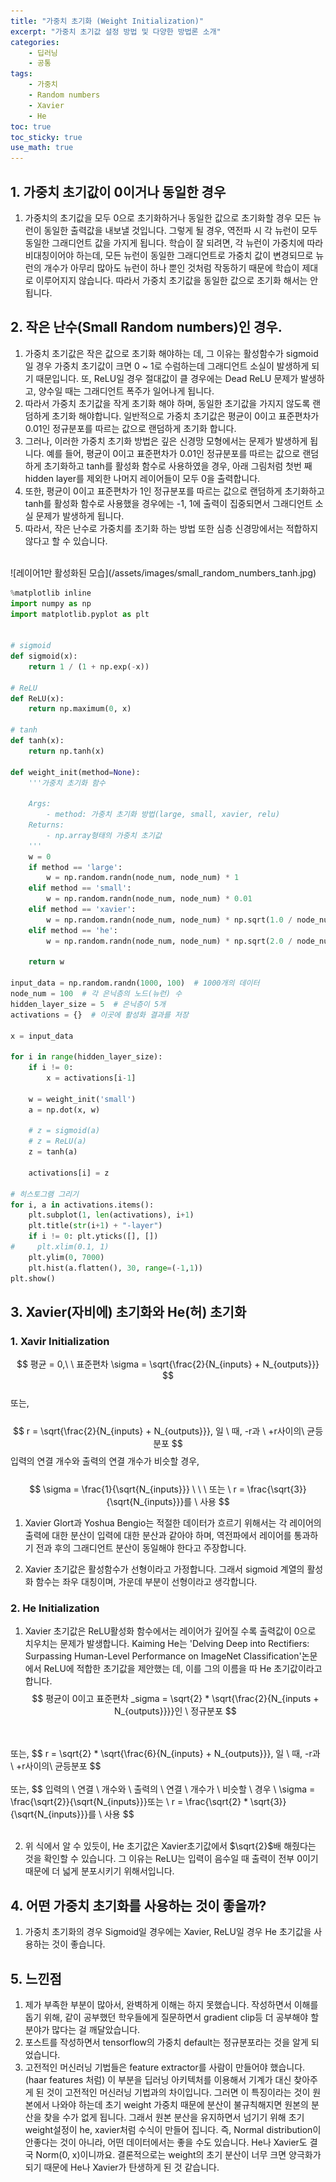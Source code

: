 ```yaml
---
title: "가중치 초기화 (Weight Initialization)"
excerpt: "가중치 초기값 설정 방법 및 다양한 방법론 소개"
categories:
    - 딥러닝
    - 공통
tags:
    - 가중치
    - Random numbers
    - Xavier
    - He
toc: true
toc_sticky: true
use_math: true
---
```


## 1. 가중치 초기값이 0이거나 동일한 경우
1. 가중치의 초기값을 모두 0으로 초기화하거나 동일한 값으로 초기화할 경우 모든 뉴런이 동일한 출력값을 내보낼 것입니다. 그렇게 될 경우, 역전파 시 각 뉴런이 모두 동일한 그래디언트 값을 가지게 됩니다. 학습이 잘 되려면, 각 뉴런이 가중치에 따라 비대칭이어야 하는데, 모든 뉴런이 동일한 그래디언트로 가중치 값이 변경되므로 뉴런의 개수가 아무리 많아도 뉴런이 하나 뿐인 것처럼 작동하기 때문에 학습이 제대로 이루어지지 않습니다. 따라서 가중치 초기값을 동일한 값으로 초기화 해서는 안됩니다.

## 2. 작은 난수(Small Random numbers)인 경우.
1. 가중치 초기값은 작은 값으로 초기화 해야하는 데, 그 이유는 활성함수가 sigmoid일 경우 가중치 초기값이 크면 0 ~ 1로 수럼하는데 그래디언트 소실이 발생하게 되기 때문입니다. 또, ReLU일 경우 절대값이 클 경우에는 Dead ReLU 문제가 발생하고, 양수일 때는 그래디언트 폭주가 일어나게 됩니다.
2. 따라서 가중치 초기값을 작게 초기화 해야 하며, 동일한 초기값을 가지지 않도록 랜덤하게 초기화 해야합니다. 일반적으로 가중치 초기값은 평균이 0이고 표준편차가 0.01인 정규분포를 따르는 값으로 랜덤하게 초기화 합니다.
3. 그러나, 이러한 가중치 초기화 방법은 깊은 신경망 모형에서는 문제가 발생하게 됩니다. 예를 들어, 평균이 0이고 표준편차가 0.01인 정규분포를 따르는 값으로 랜덤하게 초기화하고 tanh를 활성화 함수로 사용하였을 경우, 아래 그림처럼 첫번 째 hidden layer를 제외한 나머지 레이어들이 모두 0을 출력합니다.
4. 또한, 평균이 0이고 표준편차가 1인 정규분포를 따르는 값으로 랜덤하게 초기화하고 tanh를 활성화 함수로 사용했을 경우에는 -1, 1에 출력이 집중되면서 그래디언트 소실 문제가 발생하게 됩니다.
5. 따라서, 작은 난수로 가중치를 초기화 하는 방법 또한 심층 신경망에서는 적합하지 않다고 할 수 있습니다.<br/>
<br/>
![레이어1만 활성화된 모습](/assets/images/small_random_numbers_tanh.jpg)

```python
%matplotlib inline
import numpy as np
import matplotlib.pyplot as plt


# sigmoid
def sigmoid(x):
    return 1 / (1 + np.exp(-x))

# ReLU
def ReLU(x):
    return np.maximum(0, x)

# tanh
def tanh(x):
    return np.tanh(x)

def weight_init(method=None):
    '''가중치 초기화 함수
    
    Args:
        - method: 가중치 초기화 방법(large, small, xavier, relu)
    Returns:
        - np.array형태의 가중치 초기값
    '''
    w = 0
    if method == 'large':
        w = np.random.randn(node_num, node_num) * 1
    elif method == 'small':
        w = np.random.randn(node_num, node_num) * 0.01
    elif method == 'xavier':
        w = np.random.randn(node_num, node_num) * np.sqrt(1.0 / node_num)  # Xavier init
    elif method == 'he':
        w = np.random.randn(node_num, node_num) * np.sqrt(2.0 / node_num)  # He init
    
    return w

input_data = np.random.randn(1000, 100)  # 1000개의 데이터
node_num = 100  # 각 은닉층의 노드(뉴런) 수
hidden_layer_size = 5  # 은닉층이 5개
activations = {}  # 이곳에 활성화 결과를 저장

x = input_data

for i in range(hidden_layer_size):
    if i != 0:
        x = activations[i-1]

    w = weight_init('small')
    a = np.dot(x, w)

    # z = sigmoid(a)
    # z = ReLU(a)
    z = tanh(a)

    activations[i] = z

# 히스토그램 그리기
for i, a in activations.items():
    plt.subplot(1, len(activations), i+1)
    plt.title(str(i+1) + "-layer")
    if i != 0: plt.yticks([], [])
#     plt.xlim(0.1, 1)
    plt.ylim(0, 7000)
    plt.hist(a.flatten(), 30, range=(-1,1))
plt.show()
```
## 3. Xavier(자비에) 초기화와 He(허) 초기화

### 1. Xavir Initialization
$$
평균 = 0,\ \ 표준편차 \sigma = \sqrt{\frac{2}{N_{inputs} + N_{outputs}}}
$$
<br/>
또는,<br/><br/>
$$
r = \sqrt{\frac{2}{N_{inputs} + N_{outputs}}}, 일 \ 때, -r과 \ +r사이의\  균등분포
$$
입력의 연결 개수와 출력의 연결 개수가 비슷할 경우,<br/><br/>
$$
\sigma = \frac{1}{\sqrt{N_{inputs}}} \ \ \ 또는 \ r = \frac{\sqrt{3}}{\sqrt{N_{inputs}}}를 \ 사용
$$

1. Xavier Glort과 Yoshua Bengio는 적절한 데이터가 흐르기 위해서는 각 레이어의 출력에 대한 분산이 입력에 대한 분산과 같아야 하며, 역전파에서 레이어를 통과하기 전과 후의 그래디언트 분산이 동일해야 한다고 주장합니다.

2. Xavier 초기값은 활성함수가 선형이라고 가정합니다. 그래서 sigmoid 계열의 활성화 함수는 좌우 대칭이며, 가운데 부분이 선형이라고 생각합니다.

### 2. He Initialization
1. Xavier 초기값은 ReLU활성화 함수에서는 레이어가 깊어질 수록 출력값이 0으로 치우치는 문제가 발생합니다. Kaiming He는 'Delving Deep into Rectifiers: Surpassing Human-Level Performance on ImageNet Classification'논문에서 ReLU에 적합한 초기값을 제안했는 데, 이를 그의 이름을 따 He 초기값이라고 합니다.
$$
평균이 0이고 표준편차 _sigma = \sqrt{2} * \sqrt{\frac{2}{N_{inputs + N_{outputs}}}}인 \ 정규분포
$$
<br/>
<br/>
또는,
$$
r = \sqrt{2} * \sqrt{\frac{6}{N_{inputs} + N_{outputs}}}, 일 \ 때, -r과 \ +r사이의\  균등분포
$$
<br/>
<br/>
또는,
$$
입력의 \ 연결 \ 개수와 \ 출력의 \ 연결 \ 개수가 \ 비슷할 \ 경우 \ \sigma = \frac{\sqrt{2}}{\sqrt{N_{inputs}}}또는 \ r = \frac{\sqrt{2} * \sqrt{3}}{\sqrt{N_{inputs}}}를 \ 사용
$$
<br/>
<br/>

2. 위 식에서 알 수 있듯이, He 초기값은 Xavier초기값에서 $\sqrt{2}$배 해줬다는 것을 확인할 수 있습니다. 그 이유는 ReLU는 입력이 음수일 때 출력이 전부 0이기 때문에 더 넓게 분포시키기 위해서입니다.

## 4. 어떤 가중치 초기화를 사용하는 것이 좋을까?
1. 가중치 초기화의 경우 Sigmoid일 경우에는 Xavier, ReLU일 경우 He 초기값을 사용하는 것이 좋습니다.

## 5. 느낀점
1. 제가 부족한 부분이 많아서, 완벽하게 이해는 하지 못했습니다. 작성하면서 이해를 돕기 위해, 같이 공부했던 학우들에게 질문하면서 gradient clip등 더 공부해야 할 분야가 많다는 걸 깨달았습니다. 
2. 포스트를 작성하면서 tensorflow의 가중치 default는 정규분포라는 것을 알게 되었습니다. 
3. 고전적인 머신러닝 기법들은 feature extractor를 사람이 만들어야 했습니다.(haar features 처럼) 이 부분을 딥러닝 아키텍처를 이용해서 기계가 대신 찾아주게 된 것이 고전적인 머신러닝 기법과의 차이입니다. 그러면 이 특징이라는 것이 원본에서 나와야 하는데 초기 weight 가중치 때문에 분산이 불규칙해지면 원본의 분산을 찾을 수가 없게 됩니다. 그래서 원본 분산을 유지하면서 넘기기 위해 초기 weight설정이 he, xavier처럼 수식이 만들어 집니다. 즉, Normal distribution이 안좋다는 것이 아니라, 어떤 데이터에서는 좋을 수도 있습니다. He나 Xavier도 결국 Norm(0, x)이니까요. 결론적으로는 weight의 초기 분산이 너무 크면 양극화가 되기 때문에 He나 Xavier가 탄생하게 된 것 같습니다. 